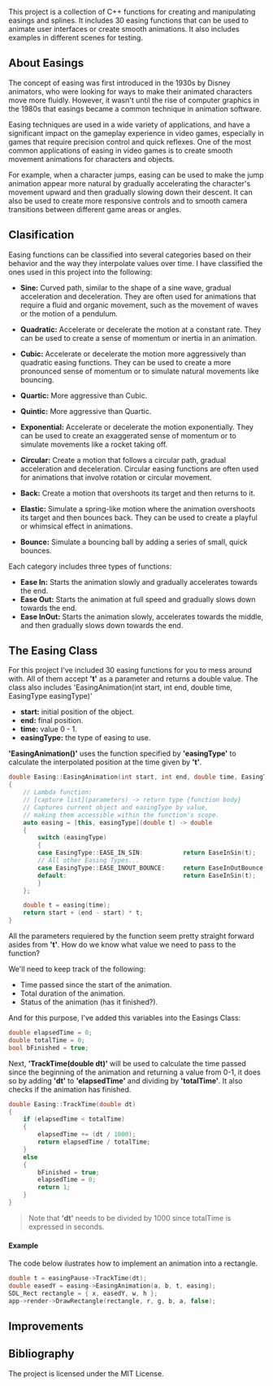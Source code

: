 
This project is a collection of C++ functions for creating and manipulating easings and splines. It includes 30 easing functions that can be used to animate user interfaces or create smooth animations.
It also includes examples in different scenes for testing.

## About Easings

The concept of easing was first introduced in the 1930s by Disney animators, who were looking for ways to make their animated characters move more fluidly. However, it wasn't until the rise of computer graphics in the 1980s that easings became a common technique in animation software.

Easing techniques are used in a wide variety of applications, and have a significant impact on the gameplay experience in video games, especially in games that require precision control and quick reflexes. One of the most common applications of easing in video games is to create smooth movement animations for characters and objects.

For example, when a character jumps, easing can be used to make the jump animation appear more natural by gradually accelerating the character's movement upward and then gradually slowing down their descent. It can also be used to create more responsive controls and to smooth camera transitions between different game areas or angles.

## Clasification

Easing functions can be classified into several categories based on their behavior and the way they interpolate values over time. I have classified the ones used in this project into the following:

- **Sine:** Curved path, similar to the shape of a sine wave, gradual acceleration and deceleration.
They are often used for animations that require a fluid and organic movement, such as the movement of waves or the motion of a pendulum.

- **Quadratic:** Accelerate or decelerate the motion at a constant rate.
They can be used to create a sense of momentum or inertia in an animation.

- **Cubic:** Accelerate or decelerate the motion more aggressively than quadratic easing functions.
They can be used to create a more pronounced sense of momentum or to simulate natural movements like bouncing.

- **Quartic:** More aggressive than Cubic.

- **Quintic:** More aggressive than Quartic.

- **Exponential:** Accelerate or decelerate the motion exponentially.
They can be used to create an exaggerated sense of momentum or to simulate movements like a rocket taking off.

- **Circular:** Create a motion that follows a circular path, gradual acceleration and deceleration.
Circular easing functions are often used for animations that involve rotation or circular movement.

- **Back:** Create a motion that overshoots its target and then returns to it.

- **Elastic:** Simulate a spring-like motion where the animation overshoots its target and then bounces back.
They can be used to create a playful or whimsical effect in animations.

- **Bounce:** Simulate a bouncing ball by adding a series of small, quick bounces.

Each category includes three types of functions:

- **Ease In:** Starts the animation slowly and gradually accelerates towards the end.
- **Ease Out:** Starts the animation at full speed and gradually slows down towards the end.
- **Ease InOut:** Starts the animation slowly, accelerates towards the middle, and then gradually slows down towards the end.

## The Easing Class

For this project I've included 30 easing functions for you to mess around with. All of them accept __'t'__ as a parameter and returns a double value.
The class also includes 'EasingAnimation(int start, int end, double time, EasingType easingType)'
- **start:** initial position of the object.
- **end:** final position.
- **time:** value 0 - 1.
- **easingType:** the type of easing to use.

__'EasingAnimation()'__ uses the function specified by __'easingType'__ to calculate the interpolated position at the time given by __'t'__.

```c++
double Easing::EasingAnimation(int start, int end, double time, EasingType easingType)
{
    // Lambda function:
    // [capture list](parameters) -> return type {function body}
    // Captures current object and easingType by value,
    // making them accessible within the function's scope.
    auto easing = [this, easingType](double t) -> double
    {
        switch (easingType)
        {
        case EasingType::EASE_IN_SIN:           return EaseInSin(t);
        // All other Easing Types...
        case EasingType::EASE_INOUT_BOUNCE:     return EaseInOutBounce(t);
        default:                                return EaseInSin(t);
        }
    };

    double t = easing(time);
    return start + (end - start) * t;
}
```

All the parameters requiered by the function seem pretty straight forward asides from __'t'__. How do we know what value we need to pass to the function?

We'll need to keep track of the following:
- Time passed since the start of the animation.
- Total duration of the animation.
- Status of the animation (has it finished?).

And for this purpose, I've added this variables into the Easings Class:

```c++
double elapsedTime = 0;
double totalTime = 0;
bool bFinished = true;
```

Next, __'TrackTime(double dt)'__ will be used to calculate the time passed since the beginning of the animation and returning a value from 0-1, it does so by adding __'dt'__ to __'elapsedTime'__ and dividing by __'totalTime'__. It also checks if the animation has finished.

```c++
double Easing::TrackTime(double dt)
{
    if (elapsedTime < totalTime)
    {
        elapsedTime += (dt / 1000);
        return elapsedTime / totalTime;
    }
    else
    {
        bFinished = true;
        elapsedTime = 0;
        return 1;
    }
}
```
> Note that __'dt'__ needs to be divided by 1000 since totalTime is expressed in seconds.

#### Example

The code below ilustrates how to implement an animation into a rectangle.
```c++
double t = easingPause->TrackTime(dt);
double easedY = easing->EasingAnimation(a, b, t, easing);
SDL_Rect rectangle = { x, easedY, w, h };
app->render->DrawRectangle(rectangle, r, g, b, a, false);
```



## Improvements


## Bibliography
The project is licensed under the MIT License.
